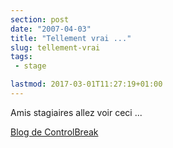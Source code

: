 ```yaml
---
section: post
date: "2007-04-03"
title: "Tellement vrai ..."
slug: tellement-vrai
tags:
 - stage

lastmod: 2017-03-01T11:27:19+01:00
---
```


Amis stagiaires allez voir ceci ...

[Blog de ControlBreak](http://controlbreak.free.fr/index.php/post/2007/02/16/Nouvelle-recrue)
